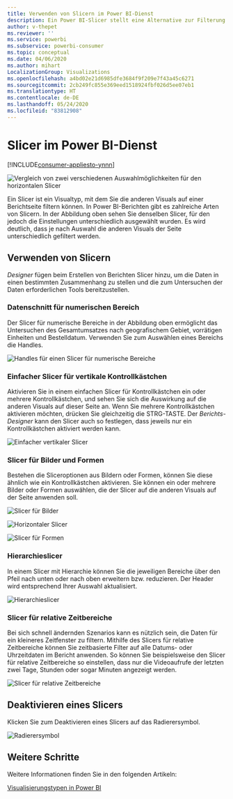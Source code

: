 ```yaml
---
title: Verwenden von Slicern im Power BI-Dienst
description: Ein Power BI-Slicer stellt eine Alternative zur Filterung dar. Er schränkt den Teil des Datasets ein, das in den anderen Visualisierungen in einem Bericht angezeigt wird.
author: v-thepet
ms.reviewer: ''
ms.service: powerbi
ms.subservice: powerbi-consumer
ms.topic: conceptual
ms.date: 04/06/2020
ms.author: mihart
LocalizationGroup: Visualizations
ms.openlocfilehash: a4bd02e21d6985dfe3684f9f209e7f43a45c6271
ms.sourcegitcommit: 2cb249fc855e369eed1518924fbf026d5ee07eb1
ms.translationtype: HT
ms.contentlocale: de-DE
ms.lasthandoff: 05/24/2020
ms.locfileid: "83812908"
---
```

# <a name="slicers-in-the-power-bi-service"></a>Slicer im Power BI-Dienst

[!INCLUDE[consumer-appliesto-ynnn](../includes/consumer-appliesto-yynn.md)]

![Vergleich von zwei verschiedenen Auswahlmöglichkeiten für den horizontalen Slicer](media/end-user-slicer/power-bi-slider.png)

Ein Slicer ist ein Visualtyp, mit dem Sie die anderen Visuals auf einer Berichtseite filtern können. In Power BI-Berichten gibt es zahlreiche Arten von Slicern. In der Abbildung oben sehen Sie denselben Slicer, für den jedoch die Einstellungen unterschiedlich ausgewählt wurden. Es wird deutlich, dass je nach Auswahl die anderen Visuals der Seite unterschiedlich gefiltert werden.  


## <a name="how-to-use-slicers"></a>Verwenden von Slicern
*Designer* fügen beim Erstellen von Berichten Slicer hinzu, um die Daten in einen bestimmten Zusammenhang zu stellen und die zum Untersuchen der Daten erforderlichen Tools bereitzustellen.

### <a name="numeric-range-slicer"></a>Datenschnitt für numerischen Bereich
 Der Slicer für numerische Bereiche in der Abbildung oben ermöglicht das Untersuchen des Gesamtumsatzes nach geografischem Gebiet, vorrätigen Einheiten und Bestelldatum. Verwenden Sie zum Auswählen eines Bereichs die Handles. 

![Handles für einen Slicer für numerische Bereiche](media/end-user-slicer/power-bi-handles.png)

### <a name="basic-vertical-checkbox-slicer"></a>Einfacher Slicer für vertikale Kontrollkästchen

Aktivieren Sie in einem einfachen Slicer für Kontrollkästchen ein oder mehrere Kontrollkästchen, und sehen Sie sich die Auswirkung auf die anderen Visuals auf dieser Seite an. Wenn Sie mehrere Kontrollkästchen aktivieren möchten, drücken Sie gleichzeitig die STRG-TASTE. Der *Berichts-Designer* kann den Slicer auch so festlegen, dass jeweils nur ein Kontrollkästchen aktiviert werden kann. 

![Einfacher vertikaler Slicer](media/end-user-slicer/power-bi-basic.png)

### <a name="image-and-shape-slicers"></a>Slicer für Bilder und Formen
Bestehen die Sliceroptionen aus Bildern oder Formen, können Sie diese ähnlich wie ein Kontrollkästchen aktivieren. Sie können ein oder mehrere Bilder oder Formen auswählen, die der Slicer auf die anderen Visuals auf der Seite anwenden soll. 

![Slicer für Bilder](media/end-user-slicer/power-bi-image.png)    

![Horizontaler Slicer](media/end-user-slicer/power-bi-horizontal.png)    

![Slicer für Formen](media/end-user-slicer/power-bi-boxes.png)

### <a name="hierarchy-slicer"></a>Hierarchieslicer

In einem Slicer mit Hierarchie können Sie die jeweiligen Bereiche über den Pfeil nach unten oder nach oben erweitern bzw. reduzieren. Der Header wird entsprechend Ihrer Auswahl aktualisiert.

![Hierarchieslicer](media/end-user-slicer/power-bi-hierarchy.png)

### <a name="relative-time-slicer"></a>Slicer für relative Zeitbereiche
Bei sich schnell ändernden Szenarios kann es nützlich sein, die Daten für ein kleineres Zeitfenster zu filtern.
Mithilfe des Slicers für relative Zeitbereiche können Sie zeitbasierte Filter auf alle Datums- oder Uhrzeitdaten im Bericht anwenden. So können Sie beispielsweise den Slicer für relative Zeitbereiche so einstellen, dass nur die Videoaufrufe der letzten zwei Tage, Stunden oder sogar Minuten angezeigt werden. 

![Slicer für relative Zeitbereiche](media/end-user-slicer/power-bi-relative-time.png)

## <a name="deactivate-a-slicer"></a>Deaktivieren eines Slicers
Klicken Sie zum Deaktivieren eines Slicers auf das Radierersymbol.

![Radierersymbol](media/end-user-slicer/power-bi-eraser.png)

## <a name="next-steps"></a>Weitere Schritte
Weitere Informationen finden Sie in den folgenden Artikeln:

[Visualisierungstypen in Power BI](end-user-visualizations.md)

